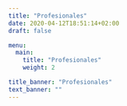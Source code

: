```yaml
---
title: "Profesionales"
date: 2020-04-12T18:51:14+02:00
draft: false

menu:
  main:
    title: "Profesionales"
    weight: 2

title_banner: "Profesionales"
text_banner: "" 
---
```


